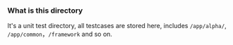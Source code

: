 ### What is this directory
It's a unit test directory, all testcases are stored here, includes ```/app/alpha/```, ```/app/common```，```/framework``` and so on.
